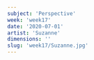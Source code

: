 ```yaml
---
subject: 'Perspective'
week: 'week17'
date: '2020-07-01'
artist: 'Suzanne'
dimensions: ''
slug: 'week17/Suzanne.jpg'
---
```

